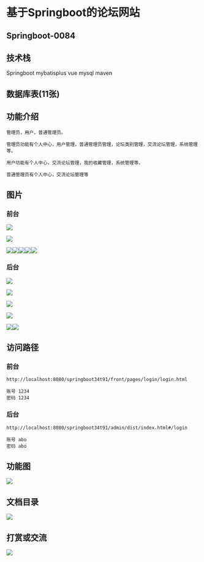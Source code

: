 # 基于Springboot的论坛网站

## Springboot-0084



## 技术栈

Springboot mybatisplus vue mysql maven



## 数据库表(11张)



## 功能介绍

```properties
管理员，用户，普通管理员。

管理员功能有个人中心，用户管理，普通管理员管理，论坛类别管理，交流论坛管理，系统管理等。

用户功能有个人中心，交流论坛管理，我的收藏管理，系统管理等。

普通管理员有个人中心，交流论坛管理等
```



## 图片

### 前台

![](./images/1.jpg)

![](./images/2.jpg)





![](./images/3.jpg)![](./images/4.jpg)![](./images/5.jpg)![](./images/6.jpg)![](./images/7.jpg)

### 后台

![](./images/8.jpg)

![](./images/9.jpg)

![](./images/10.jpg)

![](./images/11.jpg)

![](./images/12.jpg)![](./images/13.jpg)



## 访问路径

### 前台

```properties
http://localhost:8080/springboot34t91/front/pages/login/login.html

账号 1234
密码 1234
```

### 后台

```properties
http://localhost:8080/springboot34t91/admin/dist/index.html#/login

账号 abo
密码 abo
```





## 功能图

![](./images/gn.jpg)



## 文档目录

![](./images/wd.jpg)



## 打赏或交流

![](./images/vx.jpg)







